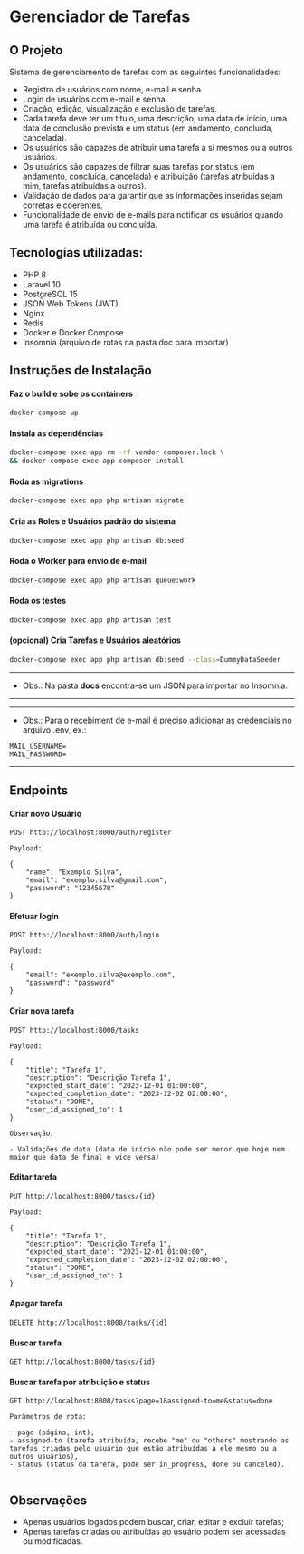# Gerenciador de Tarefas

## O Projeto

Sistema de gerenciamento de tarefas com as seguintes funcionalidades:

- Registro de usuários com nome, e-mail e senha.
- Login de usuários com e-mail e senha.
- Criação, edição, visualização e exclusão de tarefas.
- Cada tarefa deve ter um título, uma descrição, uma data de início, uma data de conclusão prevista e um status (em andamento, concluída, cancelada).
- Os usuários são capazes de atribuir uma tarefa a si mesmos ou a outros usuários.
- Os usuários são capazes de filtrar suas tarefas por status (em andamento, concluída, cancelada) e atribuição (tarefas atribuídas a mim, tarefas atribuídas a outros).
- Validação de dados para garantir que as informações inseridas sejam corretas e coerentes.
- Funcionalidade de envio de e-mails para notificar os usuários quando uma tarefa é atribuída ou concluída.



## Tecnologias utilizadas:
- PHP 8
- Laravel 10
- PostgreSQL 15
- JSON Web Tokens (JWT)
- Nginx
- Redis
- Docker e Docker Compose
- Insomnia (arquivo de rotas na pasta doc para importar)

## Instruções de Instalação

#### Faz o build e sobe os containers
``` bash
docker-compose up
```
#### Instala as dependências
``` bash
docker-compose exec app rm -rf vendor composer.lock \
&& docker-compose exec app composer install
```
#### Roda as migrations
``` bash
docker-compose exec app php artisan migrate
```
#### Cria as Roles e Usuários padrão do sistema
``` bash
docker-compose exec app php artisan db:seed
```
#### Roda o Worker para envio de e-mail
``` bash
docker-compose exec app php artisan queue:work
```
#### Roda os testes
``` bash
docker-compose exec app php artisan test
```
#### (opcional) Cria Tarefas e Usuários aleatórios
``` bash
docker-compose exec app php artisan db:seed --class=DummyDataSeeder
```
---
* Obs.: Na pasta **docs** encontra-se um JSON para importar no Insomnia. 
---

---
* Obs.: Para o recebiment de e-mail é preciso adicionar as credenciais no arquivo .env, ex.:

``` 
MAIL_USERNAME=
MAIL_PASSWORD=
```
---
##  Endpoints
#### Criar novo Usuário
```
POST http://localhost:8000/auth/register

Payload:

{
	"name": "Exemplo Silva",
	"email": "exemplo.silva@gmail.com",
	"password": "12345678"
}
```
#### Efetuar login
```
POST http://localhost:8000/auth/login

Payload:

{
	"email": "exemplo.silva@exemplo.com",
	"password": "password"
}
```
#### Criar nova tarefa
```
POST http://localhost:8000/tasks

Payload:

{
	"title": "Tarefa 1",
	"description": "Descrição Tarefa 1",
	"expected_start_date": "2023-12-01 01:00:00",
	"expected_completion_date": "2023-12-02 02:00:00",
	"status": "DONE",
	"user_id_assigned_to": 1
}

Observação:

- Validações de data (data de início não pode ser menor que hoje nem maior que data de final e vice versa) 
```
#### Editar tarefa
```
PUT http://localhost:8000/tasks/{id}

Payload:

{
	"title": "Tarefa 1",
	"description": "Descrição Tarefa 1",
	"expected_start_date": "2023-12-01 01:00:00",
	"expected_completion_date": "2023-12-02 02:00:00",
	"status": "DONE",
	"user_id_assigned_to": 1
}
```
#### Apagar tarefa
```
DELETE http://localhost:8000/tasks/{id}
```
#### Buscar tarefa
```
GET http://localhost:8000/tasks/{id}
```
#### Buscar tarefa por atribuição e status
```
GET http://localhost:8000/tasks?page=1&assigned-to=me&status=done

Parâmetros de rota: 

- page (página, int),
- assigned-to (tarefa atribuída, recebe "me" ou "others" mostrando as tarefas criadas pelo usuário que estão atribuídas a ele mesmo ou a outros usuários),
- status (status da tarefa, pode ser in_progress, done ou canceled).  
 
```
## Observações
- Apenas usuários logados podem buscar, criar, editar e excluir tarefas;
- Apenas tarefas criadas ou atribuídas ao usuário podem ser acessadas ou modificadas.
